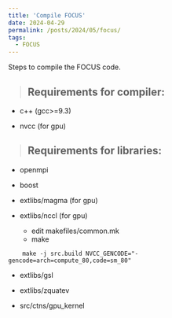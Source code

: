 ```yaml
---
title: 'Compile FOCUS'
date: 2024-04-29
permalink: /posts/2024/05/focus/
tags:
  - FOCUS
---
```


Steps to compile the FOCUS code.

> ## Requirements for compiler:

- c++ (gcc>=9.3)

- nvcc (for gpu)

> ## Requirements for libraries:

- openmpi

- boost

- extlibs/magma (for gpu)
    
- extlibs/nccl (for gpu)
    - edit makefiles/common.mk
    - make
```
    make -j src.build NVCC_GENCODE="-gencode=arch=compute_80,code=sm_80"
```

- extlibs/gsl

- extlibs/zquatev

- src/ctns/gpu_kernel

